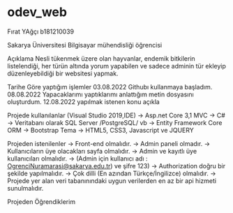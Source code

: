 # odev_web

Fırat YAğçı 
b181210039

Sakarya Üniversitesi Bilgisayar mühendisliği öğrencisi

Açıklama
Nesli tükenmek üzere olan hayvanlar, endemik bitkilerin listelendiği,
her türün altında yorum yapabilen ve sadece adminin tür ekleyip düzenleyebildiği bir websitesi yapmak.

Tarihe Göre yaptığım işlemler
03.08.2022 Githubı kullanmaya başladım.
08.08.2022 Yapacaklarımı yaptıklarımı anlattığım metin dosyasını oluşturdum.
12.08.2022 
yapılmak istenen konu açıkla

  Projede kullanılanlar (Visual Studio 2019,IDE)
->	Asp.net Core 3,1 MVC 
->	C#
->	Veritabanı olarak SQL Server /PostgreSQL/ vb
->	Entity Framework Core ORM
->	Bootstrap Tema
->	HTML5, CSS3, Javascript ve JQUERY

  Projeden istenilenler
->  Front-end olmalıdır.
->	Admin paneli olmadır.
->	Kullanıcıların üye olacakları sayfa olmalıdır.
->	Admin ve kayıtlı üye kullanıcıları olmalıdır.
->	(Admin  için kullanıcı adı : OgrenciNuramarasi@sakarya.edu.tr) ve  şifre 123)
->	Authorization doğru bir şekilde yapılmalıdır.
->  Çok dilli (En azından Türkçe/İngilizce) olmalıdır.
->	Projede yer alan veri tabanınındaki uygun verilerden en az bir api hizmeti sunulmalıdır. 

Projeden Öğrendiklerim
